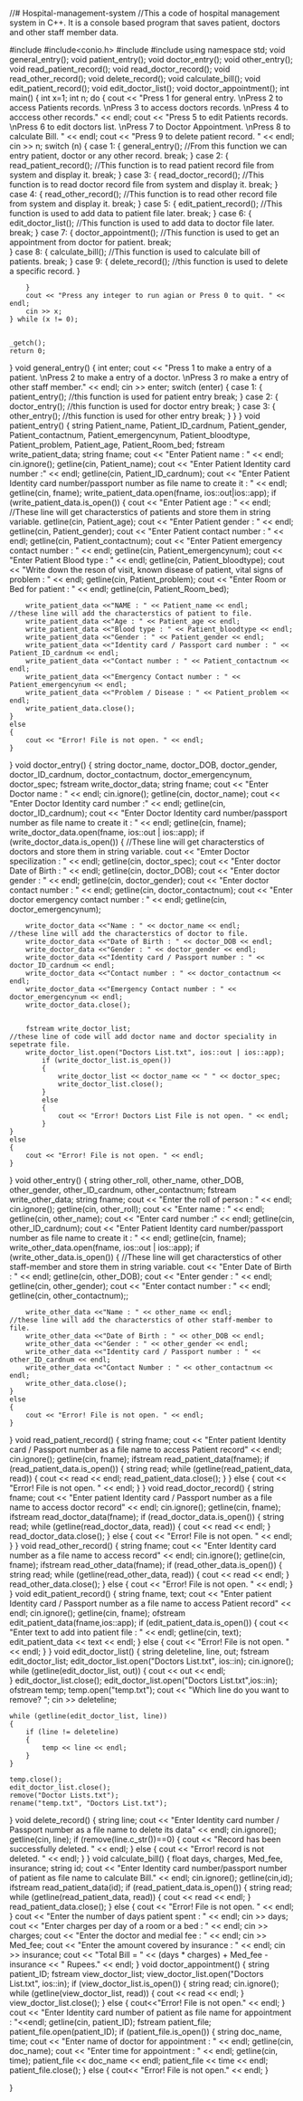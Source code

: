 //# Hospital-management-system
//This a code of hospital management system in C++. It is a console based program that saves patient, doctors and other staff member data.

#include<iostream>
#include<conio.h>
#include<string>
#include<fstream>
using namespace std;
void general_entry();
void patient_entry();
void doctor_entry();
void other_entry();
void read_patient_record();
void read_doctor_record();
void read_other_record();
void delete_record();
void calculate_bill();
void edit_patient_record();
void edit_doctor_list();
void doctor_appointment();
int main()
{
	int x=1;
	int n;
	do
	{
		cout << "Press 1 for general entry. \nPress 2 to access Patients records. \nPress 3 to access doctors records. \nPress 4 to acccess other records." << endl;
		cout << "Press 5 to edit Patients records. \nPress 6 to edit doctors list. \nPress 7 to Doctor Appointment. \nPress 8 to calculate Bill. " << endl;
		cout << "Press 9 to delete patient record. " << endl;
		cin >> n;
		switch (n)
		{
		case 1:
		{
			general_entry();				//From this function we can entry patient, doctor or any other record.
			break;
		}
		case 2:
		{
			read_patient_record();			//This function is to read patient record file from system and display it.
			break;
		}
		case 3:
		{
			read_doctor_record();			//This function is to read doctor record file from system and display it.
			break;
		}
		case 4:
		{
			read_other_record();				//This function is to read other record file from system and display it.
			break;
		}
		case 5:
		{
			edit_patient_record();				//This function is used to add data to patient file later.
			break;
		}
		case 6:
		{
			edit_doctor_list();					//This function is used to add data to doctor file later.
			break;
		}
		case 7:
		{
			doctor_appointment();					//This function is used to get an appointment from doctor for patient.
			break;	
		}
		case 8:
		{
			calculate_bill();					//This function is used to calculate bill of patients.
			break;
		}
		case 9:
		{
			delete_record();					//this function is used to delete a specific record.
		}

		}
		cout << "Press any integer to run agian or Press 0 to quit. " << endl;
		cin >> x;
	} while (x != 0);


	_getch();
	return 0;
}
void general_entry()
{
	int enter;
	cout << "Press 1 to make a entry of a patient. \nPress 2 to make a entry of a doctor. \nPress 3 ro make a entry of other staff member." << endl;
	cin >> enter;
	switch (enter)
	{
	case 1:
	{
		patient_entry();			//this function is used for patient entry
		break;
	}
	case 2:
	{
		doctor_entry();				//this function is used for doctor entry
		break;
	}
	case 3:
	{
		other_entry();					//this function is used for other entry
		break;
	}
	}
}
void patient_entry()
{
	string Patient_name, Patient_ID_cardnum, Patient_gender, Patient_contactnum, Patient_emergencynum, Patient_bloodtype, Patient_problem, Patient_age, Patient_Room_bed;
	fstream write_patient_data;
	string fname;
	cout << "Enter Patient name : " << endl;
	cin.ignore();
	getline(cin, Patient_name);
	cout << "Enter Patient Identity card number :" << endl;
	getline(cin, Patient_ID_cardnum);
	cout << "Enter Patient Identity card number/passport number as file name to create it : " << endl;
	getline(cin, fname);
	write_patient_data.open(fname, ios::out|ios::app);
	if (write_patient_data.is_open())
	{
		cout << "Enter Patient age : " << endl;						//These line will get characterstics of patients and store them in string variable.
		getline(cin, Patient_age);
		cout << "Enter Patient gender : " << endl;
		getline(cin, Patient_gender);
		cout << "Enter Patient contact number : " << endl;
		getline(cin, Patient_contactnum);
		cout << "Enter Patient emergency contact number : " << endl;
		getline(cin, Patient_emergencynum);
		cout << "Enter Patient Blood type : " << endl;
		getline(cin, Patient_bloodtype);
		cout << "Write down the reson of visit, known disease of patient, vital signs of problem : " << endl;
		getline(cin, Patient_problem);
		cout << "Enter Room or Bed for patient : " << endl;
		getline(cin, Patient_Room_bed);


		write_patient_data <<"NAME : " << Patient_name << endl;						//these line will add the characterstics of patient to file.
		write_patient_data <<"Age : " << Patient_age << endl;
		write_patient_data <<"Blood type : " << Patient_bloodtype << endl;
		write_patient_data <<"Gender : " << Patient_gender << endl;
		write_patient_data <<"Identity card / Passport card number : " << Patient_ID_cardnum << endl;
		write_patient_data <<"Contact number : " << Patient_contactnum << endl;
		write_patient_data <<"Emergency Contact number : " << Patient_emergencynum << endl;
		write_patient_data <<"Problem / Disease : " << Patient_problem << endl;
		write_patient_data.close();
	}
	else
	{
		cout << "Error! File is not open. " << endl;
	}
}
void doctor_entry()
{
	string doctor_name, doctor_DOB, doctor_gender, doctor_ID_cardnum, doctor_contactnum, doctor_emergencynum, doctor_spec;
	fstream write_doctor_data;
	string fname;
	cout << "Enter Doctor name : " << endl;
	cin.ignore();
	getline(cin, doctor_name);
	cout << "Enter Doctor Identity card number :" << endl;
	getline(cin, doctor_ID_cardnum);
	cout << "Enter Doctor Identity card number/passport number as file name to create it : " << endl;
	getline(cin, fname);
	write_doctor_data.open(fname, ios::out | ios::app);
	if (write_doctor_data.is_open())
	{														//These line will get characterstics of doctors and store them in string variable.
		cout << "Emter Doctor specilization : " << endl;
		getline(cin, doctor_spec);
		cout << "Enter doctor Date of Birth : " << endl;
		getline(cin, doctor_DOB);
		cout << "Enter doctor gender : " << endl;
		getline(cin, doctor_gender);
		cout << "Enter doctor contact number : " << endl;
		getline(cin, doctor_contactnum);
		cout << "Enter doctor emergency contact number : " << endl;
		getline(cin, doctor_emergencynum);

		write_doctor_data <<"Name : " << doctor_name << endl;							//these line will add the characterstics of doctor to file.
		write_doctor_data <<"Date of Birth : " << doctor_DOB << endl;						
		write_doctor_data <<"Gender : " << doctor_gender << endl;
		write_doctor_data <<"Identity card / Passport number : " << doctor_ID_cardnum << endl;
		write_doctor_data <<"Contact number : " << doctor_contactnum << endl;
		write_doctor_data <<"Emergency Contact number : " << doctor_emergencynum << endl;
		write_doctor_data.close();


		fstream write_doctor_list;											//these line of code will add doctor name and doctor speciality in sepetrate file.
		write_doctor_list.open("Doctors List.txt", ios::out | ios::app);
			if (write_doctor_list.is_open())
			{
				write_doctor_list << doctor_name << " " << doctor_spec;
				write_doctor_list.close();
			}
			else
			{
				cout << "Error! Doctors List File is not open. " << endl;
			}
	}
	else
	{
		cout << "Error! File is not open. " << endl;
	}
}
void other_entry()
{
	string other_roll, other_name, other_DOB, other_gender, other_ID_cardnum, other_contactnum;
	fstream write_other_data;
	string fname;
	cout << "Enter the roll of person : " << endl;
	cin.ignore();
	getline(cin, other_roll);
	cout << "Enter name : " << endl;
	getline(cin, other_name);
	cout << "Enter card number :" << endl;
	getline(cin, other_ID_cardnum);
	cout << "Enter Patient Identity card number/passport number as file name to create it : " << endl;
	getline(cin, fname);
	write_other_data.open(fname, ios::out | ios::app);
	if (write_other_data.is_open())
	{														//These line will get characterstics of other staff-member and store them in string variable.
		cout << "Enter Date of Birth : " << endl;
		getline(cin, other_DOB);
		cout << "Enter gender : " << endl;
		getline(cin, other_gender);
		cout << "Enter contact number : " << endl;
		getline(cin, other_contactnum);;


		write_other_data <<"Name : " << other_name << endl;				//these line will add the characterstics of other staff-member to file.
		write_other_data <<"Date of Birth : " << other_DOB << endl;
		write_other_data <<"Gender : " << other_gender << endl;
		write_other_data <<"Identity card / Passport number : " << other_ID_cardnum << endl;
		write_other_data <<"Contact Number : " << other_contactnum << endl;
		write_other_data.close();
	}
	else
	{
		cout << "Error! File is not open. " << endl;
	}
}
void read_patient_record()
{
	string fname;
	cout << "Enter patient Identity card / Passport number as a file name to access Patient record" << endl;
	cin.ignore();
	getline(cin, fname);
	ifstream read_patient_data(fname);
	if (read_patient_data.is_open())
	{
		string read;
		while (getline(read_patient_data, read))
		{
			cout << read << endl;
			read_patient_data.close();
		}
	}
	else
	{
		cout << "Error! File is not open. " << endl;
	}
}
void read_doctor_record()
{
	string fname;
	cout << "Enter patient Identity card / Passport number as a file name to access doctor record" << endl;
	cin.ignore();
	getline(cin, fname);
	ifstream read_doctor_data(fname);
	if (read_doctor_data.is_open())
	{
		string read;
		while (getline(read_doctor_data, read))
		{
			cout << read << endl;
		}
		read_doctor_data.close();
	}
	else
	{
		cout << "Error! File is not open. " << endl;
	}
}
void read_other_record()
{
	string fname;
	cout << "Enter Identity card number as a file name to access record" << endl;
	cin.ignore();
	getline(cin, fname);
	ifstream read_other_data(fname);
	if (read_other_data.is_open())
	{
		string read;
		while (getline(read_other_data, read))
		{
			cout << read << endl;
		}
		read_other_data.close();
	}
	else
	{
		cout << "Error! File is not open. " << endl;
	}
}
void edit_patient_record()
{
	string fname, text;
	cout << "Enter patient Identity card / Passport number as a file name to access Patient record" << endl;
	cin.ignore();
	getline(cin, fname);
	ofstream edit_patient_data(fname,ios::app);
	if (edit_patient_data.is_open())
	{
		cout << "Enter text to add into patient file : " << endl;
		getline(cin, text);
		edit_patient_data << text << endl;
	}
	else
	{
		cout << "Error! File is not open. " << endl;
	}
}
void edit_doctor_list()
{
	string deleteline, line, out;
	fstream edit_doctor_list;
	edit_doctor_list.open("Doctors List.txt", ios::in);
	cin.ignore();
	while (getline(edit_doctor_list, out))
	{
		cout << out << endl;	
	}
	edit_doctor_list.close();
	edit_doctor_list.open("Doctors List.txt",ios::in);
	ofstream temp;
	temp.open("temp.txt");
	cout << "Which line do you want to remove? ";
	cin >> deleteline;



	while (getline(edit_doctor_list, line))
	{
		if (line != deleteline)
		{
			temp << line << endl;
		}
	}

	temp.close();
	edit_doctor_list.close();
	remove("Doctor Lists.txt");
	rename("temp.txt", "Doctors List.txt");
}
void delete_record()
{
	string line;
	cout << "Enter Identity card number / Passport number as a file name to delete its data" << endl;
	cin.ignore();
	getline(cin, line);
	if (remove(line.c_str())==0)
	{
		cout << "Record has been successfully deleted. " << endl;
	}
	else
	{
		cout << "Error! record is not deleted. " << endl;
	}
}
void calculate_bill()
{
	float days, charges, Med_fee, insurance;
	string id;
	cout << "Enter Identity card number/passport number of patient as file name to calculate Bill." << endl;
	cin.ignore();
	getline(cin,id);
	ifstream read_patient_data(id);
	if (read_patient_data.is_open())
	{
		string read;
		while (getline(read_patient_data, read))
		{
			cout << read << endl;
		}
		read_patient_data.close();
	}
	else
	{
		cout << "Error! File is not open. " << endl;
	}
	cout << "Enter the number of days patient spent : " << endl;
	cin >> days;
	cout << "Enter charges per day of a room or a bed : " << endl;
	cin >> charges;
	cout << "Enter the doctor and medial fee : " << endl;
	cin >> Med_fee;
	cout << "Enter the amount covered by insurance : " << endl;
	cin >> insurance;
	cout << "Total Bill = " << (days * charges) + Med_fee - insurance << " Rupees." << endl;
}
void doctor_appointment()
{
	string patient_ID;
	fstream view_doctor_list;
	view_doctor_list.open("Doctors List.txt", ios::in);
		if (view_doctor_list.is_open())
		{
			string read;
			cin.ignore();
			while (getline(view_doctor_list, read))
			{
				cout << read << endl;
			}
			view_doctor_list.close();
		}
		else
		{
			cout<<"Error! File is not open." << endl;
		}
		cout << "Enter Identity card number of patient as file name for appointment : "<<endl;
		getline(cin, patient_ID);
		fstream patient_file;
		patient_file.open(patient_ID);
		if (patient_file.is_open())
		{
			string doc_name, time;
			cout << "Enter name of doctor for appointment : " << endl;
			getline(cin, doc_name);
			cout << "Enter time for appointment : " << endl;
			getline(cin, time);
			patient_file << doc_name << endl;
			patient_file << time << endl;
			patient_file.close();
		}
		else
		{
			cout<< "Error! File is not open." << endl;
		}

}

